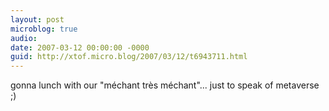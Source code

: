 ```yaml
---
layout: post
microblog: true
audio: 
date: 2007-03-12 00:00:00 -0000
guid: http://xtof.micro.blog/2007/03/12/t6943711.html
---
```

gonna lunch with our "méchant très méchant"... just to speak of metaverse ;)
